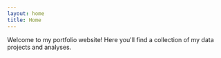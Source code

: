 ```yaml
---
layout: home
title: Home
---
```


Welcome to my portfolio website! Here you'll find a collection of my data projects and analyses.
